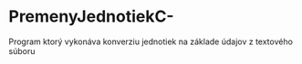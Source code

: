 # PremenyJednotiekC-

Program ktorý vykonáva konverziu jednotiek na základe údajov z textového súboru
